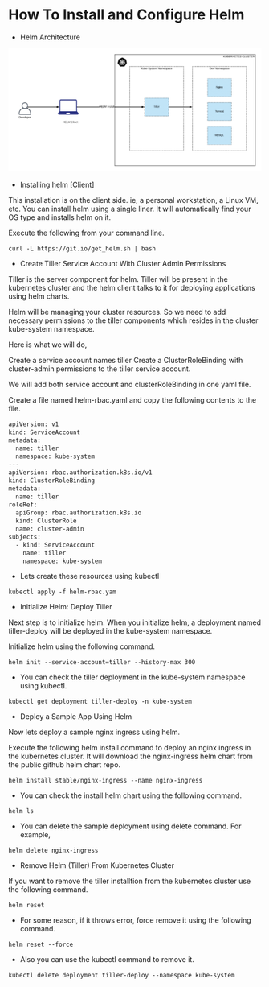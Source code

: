 # How To Install and Configure Helm

* Helm Architecture

![Helm Architecture](images/Helm-Architecture-1024x497.png)

* Installing helm [Client]

This installation is on the client side. ie, a personal workstation, a Linux VM, etc. You can install helm using a single liner. It will automatically find your OS type and installs helm on it.

Execute the following from your command line.

```
curl -L https://git.io/get_helm.sh | bash

```

* Create Tiller Service Account With Cluster Admin Permissions

Tiller is the server component for helm. Tiller will be present in the kubernetes cluster and the helm client talks to it for deploying applications using helm charts.

Helm will be managing your cluster resources. So we need to add necessary permissions to the tiller components which resides in the cluster kube-system namespace.

Here is what we will do,

Create a service account names tiller
Create a ClusterRoleBinding with cluster-admin permissions to the tiller service account.

We will add both service account and clusterRoleBinding in one yaml file.

Create a file named helm-rbac.yaml and copy the following contents to the file.

```
apiVersion: v1
kind: ServiceAccount
metadata:
  name: tiller
  namespace: kube-system
---
apiVersion: rbac.authorization.k8s.io/v1
kind: ClusterRoleBinding
metadata:
  name: tiller
roleRef:
  apiGroup: rbac.authorization.k8s.io
  kind: ClusterRole
  name: cluster-admin
subjects:
  - kind: ServiceAccount
    name: tiller
    namespace: kube-system

```

* Lets create these resources using kubectl

```
kubectl apply -f helm-rbac.yam

```

* Initialize Helm: Deploy Tiller

Next step is to initialize helm. When you initialize helm, a deployment named tiller-deploy will be deployed in the kube-system namespace.

Initialize helm using the following command.

```
helm init --service-account=tiller --history-max 300

```

* You can check the tiller deployment in the kube-system namespace using kubectl.

```
kubectl get deployment tiller-deploy -n kube-system

```
* Deploy a Sample App Using Helm

Now lets deploy a sample nginx ingress using helm.

Execute the following helm install command to deploy an nginx ingress in the kubernetes cluster. It will download the nginx-ingress helm chart from the public github helm chart repo.

```
helm install stable/nginx-ingress --name nginx-ingress

```

* You can check the install helm chart using the following command.

```
helm ls

```

* You can delete the sample deployment using delete command. For example,

```
helm delete nginx-ingress

```

* Remove Helm (Tiller) From Kubernetes Cluster

If you want to remove the tiller installtion from the kubernetes cluster use the following command.

```
helm reset

```

* For some reason, if it throws error, force remove it using the following command.

```
helm reset --force

```

* Also you can use the kubectl command to remove it.

```
kubectl delete deployment tiller-deploy --namespace kube-system
```

